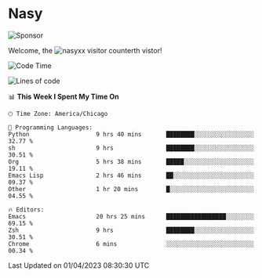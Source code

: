 # Nasy

<!--
<p align="center">
<img height="200" src="https://github-readme-stats.vercel.app/api?username=nasyxx&count_private=true&show_icons=true&theme=dracula&include_all_commits=true"/>
<img height="200" src="https://github-readme-stats.vercel.app/api/top-langs/?username=nasyxx&theme=dracula&hide=html,jupyter+notebook&count_private=true&show_icons=true"/>
</p>

  
----------------
-->

![Sponsor](https://img.shields.io/static/v1.svg?label=Sponsor&message=%E2%9D%A4&logo=GitHub&style=flat&color=pink)
 
Welcome, the ![nasyxx visitor counter](https://count.getloli.com/get/@nasyxx?theme=rule34)th vistor!
 
<!--START_SECTION:waka-->
![Code Time](http://img.shields.io/badge/Code%20Time-3%2C342%20hrs%2034%20mins-blue)

![Lines of code](https://img.shields.io/badge/From%20Hello%20World%20I%27ve%20Written-6.2%20million%20lines%20of%20code-blue)

📊 **This Week I Spent My Time On** 

```text
🕑︎ Time Zone: America/Chicago

💬 Programming Languages: 
Python                   9 hrs 40 mins       ████████░░░░░░░░░░░░░░░░░   32.77 % 
sh                       9 hrs               ████████░░░░░░░░░░░░░░░░░   30.51 % 
Org                      5 hrs 38 mins       █████░░░░░░░░░░░░░░░░░░░░   19.11 % 
Emacs Lisp               2 hrs 46 mins       ██░░░░░░░░░░░░░░░░░░░░░░░   09.37 % 
Other                    1 hr 20 mins        █░░░░░░░░░░░░░░░░░░░░░░░░   04.55 % 

🔥 Editors: 
Emacs                    20 hrs 25 mins      █████████████████░░░░░░░░   69.15 % 
Zsh                      9 hrs               ████████░░░░░░░░░░░░░░░░░   30.51 % 
Chrome                   6 mins              ░░░░░░░░░░░░░░░░░░░░░░░░░   00.34 % 
```


 Last Updated on 01/04/2023 08:30:30 UTC
<!--END_SECTION:waka-->

<!-- ![visitors](https://visitor-badge.laobi.icu/badge?page_id=nasyxx.nasyxx) -->
